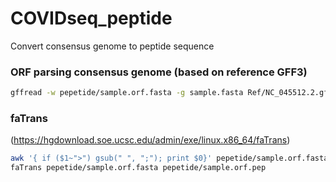 # COVIDseq_peptide
Convert consensus genome to peptide sequence

### ORF parsing consensus genome (based on reference GFF3)

```bash
gffread -w pepetide/sample.orf.fasta -g sample.fasta Ref/NC_045512.2.gff3
```

### faTrans
(https://hgdownload.soe.ucsc.edu/admin/exe/linux.x86_64/faTrans)
```bash
awk '{ if ($1~">") gsub(" ", ";"); print $0}' pepetide/sample.orf.fasta > pepetide/sample.orf.fasta
faTrans pepetide/sample.orf.fasta pepetide/sample.orf.pep
```

